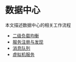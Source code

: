 # 数据中心
本文描述数据中心的相关工作流程

- [二级负载均衡](second-lb/README.md)
- [服务注册与发现](service-register/README.md)
- [消息队列](mq/README.md)
- [虚拟机服务](vm/README.md)